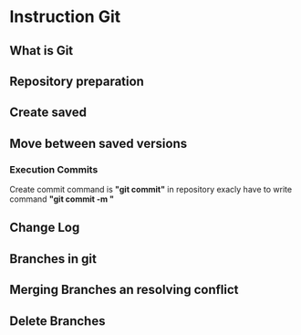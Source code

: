 # Instruction **Git**

## What is Git

## Repository preparation 

## Create saved 

## Move between saved versions

### Execution Commits

Create commit command is **"git commit"** in repository exacly have to write command **"git commit -m <file name>"**

## Change Log

## Branches in git

## Merging Branches an resolving conflict

## Delete Branches